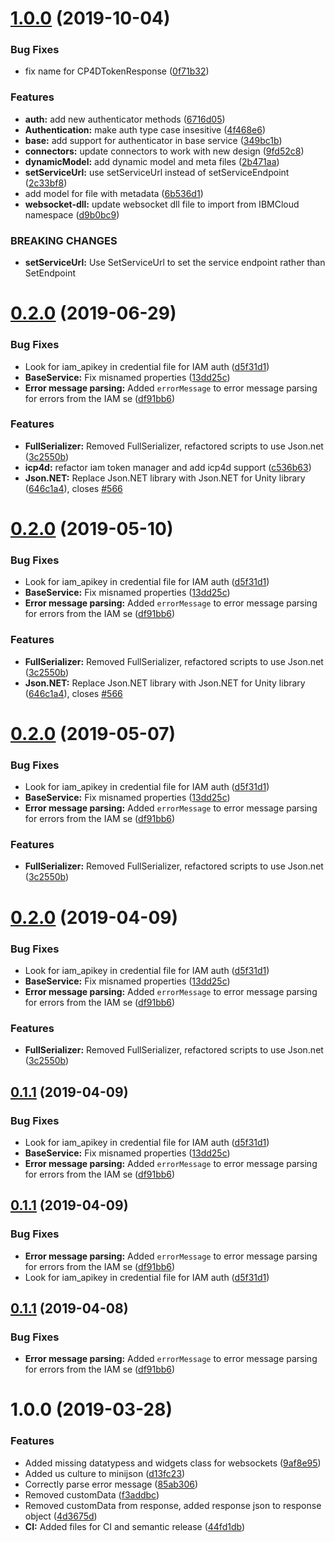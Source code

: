 # [1.0.0](https://github.com/IBM/unity-sdk-core/compare/v0.3.0...v1.0.0) (2019-10-04)


### Bug Fixes

* fix name for CP4DTokenResponse ([0f71b32](https://github.com/IBM/unity-sdk-core/commit/0f71b32))


### Features

* **auth:** add new authenticator methods ([6716d05](https://github.com/IBM/unity-sdk-core/commit/6716d05))
* **Authentication:** make auth type case insesitive ([4f468e6](https://github.com/IBM/unity-sdk-core/commit/4f468e6))
* **base:** add support for authenticator in base service ([349bc1b](https://github.com/IBM/unity-sdk-core/commit/349bc1b))
* **connectors:** update connectors to work with new design ([9fd52c8](https://github.com/IBM/unity-sdk-core/commit/9fd52c8))
* **dynamicModel:** add dynamic model and meta files ([2b471aa](https://github.com/IBM/unity-sdk-core/commit/2b471aa))
* **setServiceUrl:** use setServiceUrl instead of setServiceEndpoint ([2c33bf8](https://github.com/IBM/unity-sdk-core/commit/2c33bf8))
* add model for file with metadata ([6b536d1](https://github.com/IBM/unity-sdk-core/commit/6b536d1))
* **websocket-dll:** update websocket dll file to import from IBMCloud namespace ([d9b0bc9](https://github.com/IBM/unity-sdk-core/commit/d9b0bc9))


### BREAKING CHANGES

* **setServiceUrl:** Use SetServiceUrl to set the service endpoint rather than SetEndpoint

# [0.2.0](https://github.com/IBM/unity-sdk-core/compare/v0.1.0...v0.2.0) (2019-06-29)


### Bug Fixes

* Look for iam_apikey in credential file for IAM auth ([d5f31d1](https://github.com/IBM/unity-sdk-core/commit/d5f31d1))
* **BaseService:** Fix misnamed properties ([13dd25c](https://github.com/IBM/unity-sdk-core/commit/13dd25c))
* **Error message parsing:** Added `errorMessage` to error message parsing for errors from the IAM se ([df91bb6](https://github.com/IBM/unity-sdk-core/commit/df91bb6))


### Features

* **FullSerializer:** Removed FullSerializer, refactored scripts to use Json.net ([3c2550b](https://github.com/IBM/unity-sdk-core/commit/3c2550b))
* **icp4d:** refactor iam token manager and add icp4d support ([c536b63](https://github.com/IBM/unity-sdk-core/commit/c536b63))
* **Json.NET:** Replace Json.NET library with Json.NET for Unity library ([646c1a4](https://github.com/IBM/unity-sdk-core/commit/646c1a4)), closes [#566](https://github.com/IBM/unity-sdk-core/issues/566)

# [0.2.0](https://github.com/IBM/unity-sdk-core/compare/v0.1.0...v0.2.0) (2019-05-10)


### Bug Fixes

* Look for iam_apikey in credential file for IAM auth ([d5f31d1](https://github.com/IBM/unity-sdk-core/commit/d5f31d1))
* **BaseService:** Fix misnamed properties ([13dd25c](https://github.com/IBM/unity-sdk-core/commit/13dd25c))
* **Error message parsing:** Added `errorMessage` to error message parsing for errors from the IAM se ([df91bb6](https://github.com/IBM/unity-sdk-core/commit/df91bb6))


### Features

* **FullSerializer:** Removed FullSerializer, refactored scripts to use Json.net ([3c2550b](https://github.com/IBM/unity-sdk-core/commit/3c2550b))
* **Json.NET:** Replace Json.NET library with Json.NET for Unity library ([646c1a4](https://github.com/IBM/unity-sdk-core/commit/646c1a4)), closes [#566](https://github.com/IBM/unity-sdk-core/issues/566)

# [0.2.0](https://github.com/IBM/unity-sdk-core/compare/v0.1.0...v0.2.0) (2019-05-07)


### Bug Fixes

* Look for iam_apikey in credential file for IAM auth ([d5f31d1](https://github.com/IBM/unity-sdk-core/commit/d5f31d1))
* **BaseService:** Fix misnamed properties ([13dd25c](https://github.com/IBM/unity-sdk-core/commit/13dd25c))
* **Error message parsing:** Added `errorMessage` to error message parsing for errors from the IAM se ([df91bb6](https://github.com/IBM/unity-sdk-core/commit/df91bb6))


### Features

* **FullSerializer:** Removed FullSerializer, refactored scripts to use Json.net ([3c2550b](https://github.com/IBM/unity-sdk-core/commit/3c2550b))

# [0.2.0](https://github.com/IBM/unity-sdk-core/compare/v0.1.0...v0.2.0) (2019-04-09)


### Bug Fixes

* Look for iam_apikey in credential file for IAM auth ([d5f31d1](https://github.com/IBM/unity-sdk-core/commit/d5f31d1))
* **BaseService:** Fix misnamed properties ([13dd25c](https://github.com/IBM/unity-sdk-core/commit/13dd25c))
* **Error message parsing:** Added `errorMessage` to error message parsing for errors from the IAM se ([df91bb6](https://github.com/IBM/unity-sdk-core/commit/df91bb6))


### Features

* **FullSerializer:** Removed FullSerializer, refactored scripts to use Json.net ([3c2550b](https://github.com/IBM/unity-sdk-core/commit/3c2550b))

## [0.1.1](https://github.com/IBM/unity-sdk-core/compare/v0.1.0...v0.1.1) (2019-04-09)


### Bug Fixes

* Look for iam_apikey in credential file for IAM auth ([d5f31d1](https://github.com/IBM/unity-sdk-core/commit/d5f31d1))
* **BaseService:** Fix misnamed properties ([13dd25c](https://github.com/IBM/unity-sdk-core/commit/13dd25c))
* **Error message parsing:** Added `errorMessage` to error message parsing for errors from the IAM se ([df91bb6](https://github.com/IBM/unity-sdk-core/commit/df91bb6))

## [0.1.1](https://github.com/IBM/unity-sdk-core/compare/v0.1.0...v0.1.1) (2019-04-09)


### Bug Fixes

* **Error message parsing:** Added `errorMessage` to error message parsing for errors from the IAM se ([df91bb6](https://github.com/IBM/unity-sdk-core/commit/df91bb6))
* Look for iam_apikey in credential file for IAM auth ([d5f31d1](https://github.com/IBM/unity-sdk-core/commit/d5f31d1))

## [0.1.1](https://github.com/IBM/unity-sdk-core/compare/v0.1.0...v0.1.1) (2019-04-08)


### Bug Fixes

* **Error message parsing:** Added `errorMessage` to error message parsing for errors from the IAM se ([df91bb6](https://github.com/IBM/unity-sdk-core/commit/df91bb6))

# 1.0.0 (2019-03-28)


### Features

* Added missing datatypess and widgets class for websockets ([9af8e95](https://github.com/IBM/unity-sdk-core/commit/9af8e95))
* Added us culture to minijson ([d13fc23](https://github.com/IBM/unity-sdk-core/commit/d13fc23))
* Correctly parse error message ([85ab306](https://github.com/IBM/unity-sdk-core/commit/85ab306))
* Removed customData ([f3addbc](https://github.com/IBM/unity-sdk-core/commit/f3addbc))
* Removed customData from response, added response json to response object ([4d3675d](https://github.com/IBM/unity-sdk-core/commit/4d3675d))
* **CI:** Added files for CI and semantic release ([44fd1db](https://github.com/IBM/unity-sdk-core/commit/44fd1db))
